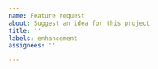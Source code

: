 ```yaml
---
name: Feature request
about: Suggest an idea for this project
title: ''
labels: enhancement
assignees: ''

---
```


<!-- Give a clear and concise description of what you'd like to see on my website -->
